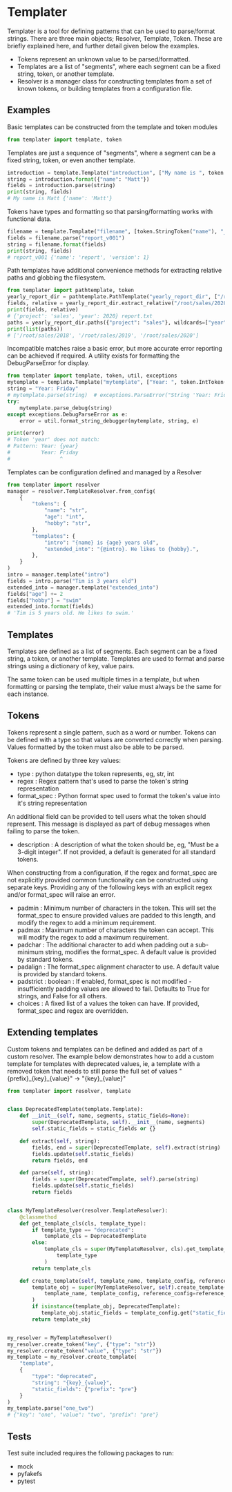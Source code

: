 # Templater

Templater is a tool for defining patterns that can be used to parse/format strings. There are three main objects; Resolver, Template, Token. These are briefly explained here, and further detail given below the examples.
* Tokens represent an unknown value to be parsed/formatted.
* Templates are a list of "segments", where each segment can be a fixed string, token, or another template.
* Resolver is a manager class for constructing templates from a set of known tokens, or building templates from a configuration file.

## Examples
Basic templates can be constructed from the template and token modules
```python
from templater import template, token
```

Templates are just a sequence of "segments", where a segment can be a fixed string, token, or even another template.
```python
introduction = template.Template("introduction", ["My name is ", token.StringToken("name")])
string = introduction.format({"name": "Matt"})
fields = introduction.parse(string)
print(string, fields)
# My name is Matt {'name': 'Matt'}
```

Tokens have types and formatting so that parsing/formatting works with functional data.
```python
filename = template.Template("filename", [token.StringToken("name"), "_v", token.IntToken("version", format_spec="03d")])
fields = filename.parse("report_v001")
string = filename.format(fields)
print(string, fields)
# report_v001 {'name': 'report', 'version': 1}
```

Path templates have additional convenience methods for extracting relative paths and globbing the filesystem.
```python
from templater import pathtemplate, token
yearly_report_dir = pathtemplate.PathTemplate("yearly_report_dir", ["/root/", token.StringToken("project"), "/", token.IntToken("year", regex="\d{4}")])
fields, relative = yearly_report_dir.extract_relative("/root/sales/2020/report.txt")
print(fields, relative)
# {'project': 'sales', 'year': 2020} report.txt
paths = yearly_report_dir.paths({"project": "sales"}, wildcards=["year"])
print(list(paths))
# ['/root/sales/2018', '/root/sales/2019', '/root/sales/2020']
```

Incompatible matches raise a basic error, but more accurate error reporting can be achieved if required. A utility exists for formatting the DebugParseError for display.
```python
from templater import template, token, util, exceptions
mytemplate = template.Template("mytemplate", ["Year: ", token.IntToken("year")])
string = "Year: Friday"
# mytemplate.parse(string)  # exceptions.ParseError("String 'Year: Friday' doesn't match template 'mytemplate:Year: {year}'")
try:
    mytemplate.parse_debug(string)
except exceptions.DebugParseError as e:
    error = util.format_string_debugger(mytemplate, string, e)

print(error)
# Token 'year' does not match: 
# Pattern: Year: {year}
#          Year: Friday
#                ^
```

Templates can be configuration defined and managed by a Resolver
```python
from templater import resolver
manager = resolver.TemplateResolver.from_config(
    {
        "tokens": {
            "name": "str",
            "age": "int",
            "hobby": "str",
        },
        "templates": {
            "intro": "{name} is {age} years old",
            "extended_into": "{@intro}. He likes to {hobby}.",
        },
    }
)
intro = manager.template("intro")
fields = intro.parse("Tim is 3 years old")
extended_into = manager.template("extended_into")
fields["age"] += 2
fields["hobby"] = "swim"
extended_into.format(fields)
# 'Tim is 5 years old. He likes to swim.'
```

## Templates

Templates are defined as a list of segments. Each segment can be a fixed string, a token, or another template. Templates are used to format and parse strings using a dictionary of key, value pairs.

The same token can be used multiple times in a template, but when formatting or parsing the template, their value must always be the same for each instance.

## Tokens

Tokens represent a single pattern, such as a word or number. Tokens can be defined with a type so that values are converted correctly when parsing. Values formatted by the token must also be able to be parsed.

Tokens are defined by three key values:
* type : python datatype the token represents, eg, str, int
* regex : Regex pattern that's used to parse the token's string representation
* format_spec : Python format spec used to format the token's value into it's string representation

An additional field can be provided to tell users what the token should represent. This message is displayed as part of debug messages when failing to parse the token.
* description : A description of what the token should be, eg, "Must be a 3-digit integer". If not provided, a default is generated for all standard tokens.

When constructing from a configuration, if the regex and format_spec are not explicitly provided common functionality can be constructed using separate keys. Providing any of the following keys with an explicit regex and/or format_spec will raise an error.
* padmin : Minimum number of characters in the token. This will set the format_spec to ensure provided values are padded to this length, and modify the regex to add a minimum requirement.
* padmax : Maximum number of characters the token can accept. This will modify the regex to add a maximum requirement.
* padchar : The additional character to add when padding out a sub-minimum string, modifies the format_spec. A default value is provided by standard tokens.
* padalign : The format_spec alignment character to use. A default value is provided by standard tokens.
* padstrict : boolean : If enabled, format_spec is not modified - insufficiently padding values are allowed to fail. Defaults to True for strings, and False for all others.
* choices : A fixed list of a values the token can have. If provided, format_spec and regex are overridden.

## Extending templates

Custom tokens and templates can be defined and added as part of a custom resolver. The example below demonstrates how to add a custom template for templates with deprecated values, ie, a template with a removed token that needs to still parse the full set of values "{prefix}\_{key}\_{value}" -> "{key}\_{value}"

```python
from templater import resolver, template


class DeprecatedTemplate(template.Template):
    def __init__(self, name, segments, static_fields=None):
        super(DeprecatedTemplate, self).__init__(name, segments)
        self.static_fields = static_fields or {}

    def extract(self, string):
        fields, end = super(DeprecatedTemplate, self).extract(string)
        fields.update(self.static_fields)
        return fields, end

    def parse(self, string):
        fields = super(DeprecatedTemplate, self).parse(string)
        fields.update(self.static_fields)
        return fields


class MyTemplateResolver(resolver.TemplateResolver):
    @classmethod
    def get_template_cls(cls, template_type):
        if template_type == "deprecated":
            template_cls = DeprecatedTemplate
        else:
            template_cls = super(MyTemplateResolver, cls).get_template_cls(
                template_type
            )
        return template_cls

    def create_template(self, template_name, template_config, reference_config=None):
        template_obj = super(MyTemplateResolver, self).create_template(
            template_name, template_config, reference_config=reference_config
        )
        if isinstance(template_obj, DeprecatedTemplate):
           template_obj.static_fields = template_config.get("static_fields")
        return template_obj


my_resolver = MyTemplateResolver()
my_resolver.create_token("key", {"type": "str"})
my_resolver.create_token("value", {"type": "str"})
my_template = my_resolver.create_template(
    "template",
    {
        "type": "deprecated",
        "string": "{key}_{value}",
        "static_fields": {"prefix": "pre"}
    }
)
my_template.parse("one_two")
# {"key": "one", "value": "two", "prefix": "pre"}
```

## Tests

Test suite included requires the following packages to run:
* mock
* pyfakefs
* pytest
